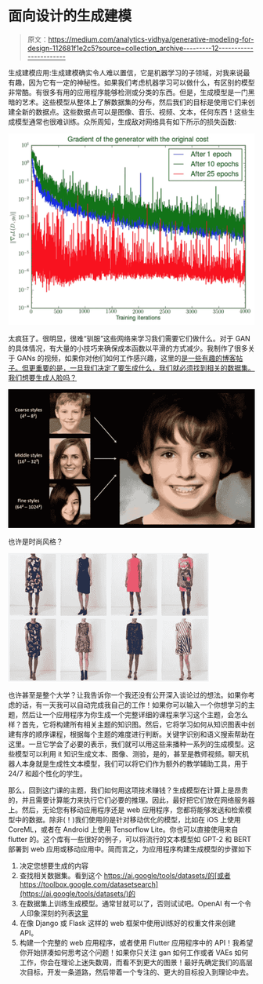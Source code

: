 # 面向设计的生成建模

> 原文：<https://medium.com/analytics-vidhya/generative-modeling-for-design-112681f1e2c5?source=collection_archive---------12----------------------->

生成建模应用:生成建模确实令人难以置信，它是机器学习的子领域，对我来说最有趣，因为它有一定的神秘性。如果我们考虑机器学习可以做什么，有区别的模型非常酷。有很多有用的应用程序能够检测或分类的东西。但是，生成模型是一门黑暗的艺术。这些模型从整体上了解数据集的分布，然后我们的目标是使用它们来创建全新的数据点。这些数据点可以是图像、音乐、视频、文本，任何东西！这些生成模型通常也很难训练。众所周知，生成敌对网络具有如下所示的损失函数:

![](img/c3928dcd00de7d80a0a7f43df93951e9.png)

太疯狂了。很明显，很难“驯服”这些网络来学习我们需要它们做什么。对于 GAN 的具体情况，有大量的小技巧来确保成本函数以平滑的方式减少。我制作了很多关于 GANs 的视频，如果你对他们如何工作感兴趣，这里的[是一些有趣的博客帖子。但更重要的是，一旦我们决定了要生成什么，我们就必须找到相关的数据集。我们想要生成人脸吗？](/deep-math-machine-learning-ai/ch-14-general-adversarial-networks-gans-with-math-1318faf46b43)

![](img/5f94e2d56687060a0a9c4503fa6e57dd.png)

也许是时尚风格？

![](img/258b65d234bf00d7908fe1c81e5f4920.png)

也许甚至是整个大学？让我告诉你一个我还没有公开深入谈论过的想法。如果你考虑的话，有一天我可以自动完成我自己的工作！如果你可以输入一个你想学习的主题，然后让一个应用程序为你生成一个完整详细的课程来学习这个主题，会怎么样？首先，它将构建所有相关主题的知识图。然后，它将学习如何从知识图表中创建有序的顺序课程，根据每个主题的难度进行判断。关键字识别和语义搜索帮助在这里。一旦它学会了必要的表示，我们就可以用这些来播种一系列的生成模型。这些模型可以利用 it 知识生成文本、图像、测验，是的，甚至是教师视频。聊天机器人本身就是生成性文本模型，我们可以将它们作为额外的教学辅助工具，用于 24/7 和超个性化的学生。

那么，回到这门课的主题，我们如何用这项技术赚钱？生成模型在计算上是昂贵的，并且需要计算能力来执行它们必要的推理。因此，最好把它们放在网络服务器上。然后，无论您有移动应用程序还是 web 应用程序，您都将能够发送和检索模型中的数据。除非(！)我们使用的是针对移动优化的模型，比如在 iOS 上使用 CoreML，或者在 Android 上使用 Tensorflow Lite。你也可以直接使用来自 flutter 的。这个库有一些很好的例子，可以将流行的文本模型如 GPT-2 和 BERT 部署到 web 应用或移动应用中。简而言之，为应用程序构建生成模型的步骤如下

1.  决定您想要生成的内容
2.  查找相关数据集。看到这个 https://ai.google/tools/datasets/的[或者 https://toolbox.google.com/datasetsearch](https://ai.google/tools/datasets/)的
3.  在数据集上训练生成模型。通常甘就可以了，否则试试吧。OpenAI 有一个令人印象深刻的列表[这里](https://openai.com/blog/generative-models/)
4.  在像 Django 或 Flask 这样的 web 框架中使用训练好的权重文件来创建 API。
5.  构建一个完整的 web 应用程序，或者使用 Flutter 应用程序中的 API！我希望你开始拼凑如何思考这个问题！如果你只关注 gan 如何工作或者 VAEs 如何工作，你会在理论上迷失数周，而看不到更大的图景！最好先确定我们的高层次目标，开发一条道路，然后带着一个专注的、更大的目标投入到理论中去。